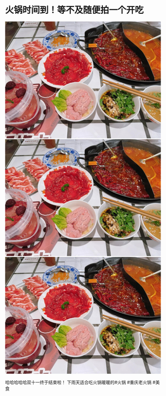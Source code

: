 # 火锅时间到！等不及随便拍一个开吃

![](img/3196ae12-8704-44d5-ac49-1a398888463d.jpg)
![](img/362369c5-a47e-488a-b68d-c4e9c6066aa4.jpg)
![](img/cfb5d41f-2442-4d35-9351-5591eff6d465.jpg)

哈哈哈哈哈双十一终于结束啦！
下雨天适合吃火锅暖暖的#火锅 #重庆老火锅 #美食